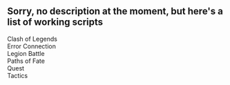 <h2>Sorry, no description at the moment, but here's a list of working scripts</h2>
<p>
Clash of Legends<br>
Error Connection<br>
Legion Battle<br>
Paths of Fate<br>
Quest<br>
Tactics<br> 
</p>

